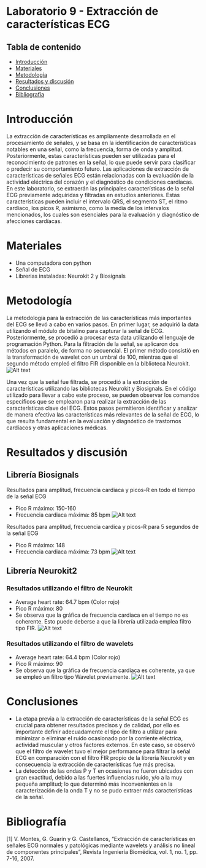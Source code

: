 # Laboratorio 9 - Extracción de características ECG

## Tabla de contenido
- [Introducción](#Introducción)
- [Materiales](#Materiales)
- [Metodología](#Metodología)
- [Resultados y discusión](#Resultadosydiscusión)
- [Conclusiones](#Conclusiones) 
- [Bibliografía](#Bibliografía)

# Introducción

La extracción de características es ampliamente desarrollada en el procesamiento de señales, y se basa en la identificación de características notables en una señal, como la frecuencia, forma de onda y amplitud. Posteriormente, estas características pueden ser utilizadas para el reconocimiento de patrones en la señal, lo que puede servir para clasificar o predecir su comportamiento futuro. Las aplicaciones de extracción de características de señales ECG están relacionadas con la evaluación de la actividad eléctrica del corazón y el diagnóstico de condiciones cardíacas.
En este laboratorio, se extraerán las principales características de la señal ECG previamente adquiridas y filtradas en estudios anteriores. Estas características pueden incluir el intervalo QRS, el segmento ST, el ritmo cardíaco, los picos R, asimismo, como la media de los intervalos mencionados, los cuales son esenciales para la evaluación y diagnóstico de afecciones cardíacas.

# Materiales
- Una computadora con python
- Señal de ECG
- Librerias instaladas: Neurokit 2 y Biosignals

# Metodología
La metodología para la extracción de las características más importantes del ECG se llevó a cabo en varios pasos. En primer lugar, se adquirió la data utilizando el módulo de bitalino para capturar la señal de ECG. Posteriormente, se procedió a procesar esta data utilizando el lenguaje de programación Python. Para la filtración de la señal, se aplicaron dos métodos en paralelo, de forma no secuencial. El primer método consistió en la transformación de wavelet con un umbral de 100, mientras que el segundo método empleó el filtro FIR disponible en la biblioteca Neurokit.
![Alt text](<Imágenes/1 wavelet.png>)

Una vez que la señal fue filtrada, se procedió a la extracción de características utilizando las bibliotecas Neurokit y Biosignals. En el código utilizado para llevar a cabo este proceso, se pueden observar los comandos específicos que se emplearon para realizar la extracción de las características clave del ECG. Estos pasos permitieron identificar y analizar de manera efectiva las características más relevantes de la señal de ECG, lo que resulta fundamental en la evaluación y diagnóstico de trastornos cardíacos y otras aplicaciones médicas.

# Resultados y discusión
## Librería Biosignals
Resultados para amplitud, frecuencia cardiaca y picos-R en todo el tiempo de la señal ECG
- Pico R máximo: 150-160
- Frecuencia cardiaca máxima: 85 bpm
![Alt text](<Imágenes/Extraccion de caracteristicas/1 scypy.jpg>)

Resultados para amplitud, frecuencia cardica y picos-R para 5 segundos de la señal ECG
- Pico R máximo: 148
- Frecuencia cardiaca máxima: 73 bpm
![Alt text](<Imágenes/Extraccion de caracteristicas/1 scypy 5 seg.jpg>)

## Librería Neurokit2
### Resultados utilizando el filtro de Neurokit
- Average heart rate: 64.7 bpm (Color rojo)
- Pico R máximo: 80
- Se observa que la gráfica de frecuencia cardiaca en el tiempo no es coherente. Esto puede deberse a que la librería utilizada emplea filtro tipo FIR.
![Alt text](<Imágenes/Extraccion de caracteristicas/2 filtro neurokit.jpg>)

### Resultados utilizando el filtro de wavelets 
- Average heart rate: 64.4 bpm (Color rojo)
- Pico R máximo: 90 
- Se observa que la gráfica de frecuencia cardiaca es coherente, ya que se empleó un filtro tipo Wavelet previamente.
![Alt text](<Imágenes/Extraccion de caracteristicas/3 filtro wavelet.jpg>)

# Conclusiones
- La etapa previa a la extracción de características de la señal ECG es crucial para obtener resultados precisos y de calidad, por ello es importante definir adecuadamente el tipo de filtro a utilizar para minimizar o eliminar el ruido ocasionado por la corriente eléctrica, actividad muscular y otros factores externos. En este caso, se observó que el filtro de wavelet tuvo el mejor performance para filtrar la señal ECG en comparación con el filtro FIR propio de la librería Neurokit y en consecuencia la extracción de características fue más precisa. 
- La detección de las ondas P y T en ocasiones no fueron ubicados con gran exactitud, debido a las fuertes
influencias ruido, y/o a la muy pequeña amplitud; lo que determinó más inconvenientes en la caracterización de la
onda T y no se pudo extraer más características de la señal.
# Bibliografía
[1] V. Montes, G. Guarín y G. Castellanos, “Extracción de características en señales ECG normales y patológicas mediante wavelets y análisis no lineal de componentes principales”, Revista Ingeniería Biomédica, vol. 1, no. 1, pp. 7-16, 2007.